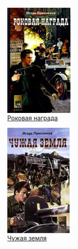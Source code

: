 ![](Роковая%20награда.jpg)  
[Роковая награда](Роковая%20награда.txt)

![](Чужая%20земля.jpg)  
[Чужая земля](Чужая%20земля.txt)
